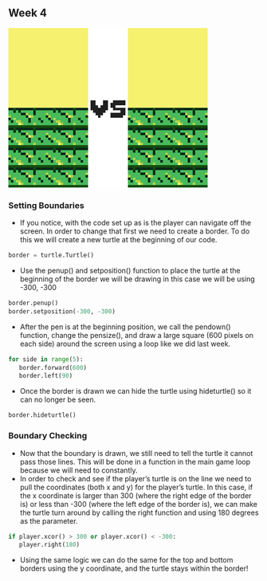 ## Week 4

![collision](../imgs/collision.gif)

### Setting Boundaries
* If you notice, with the code set up as is the player can navigate off the screen. In order to change that first we need to create a border. To do this we will create a new turtle at the beginning of our code.

 ```python
border = turtle.Turtle()
```

* Use the penup() and setposition() function to place the turtle at the beginning of the border we will be drawing in this case we will be using -300, -300

```python
border.penup()
border.setposition(-300, -300)
```

* After the pen is at the beginning position, we call the pendown() function, change the pensize(), and draw a large square (600 pixels on each side) around the screen using a loop like we did last week.

```python
for side in range(5):
   border.forward(600)
   border.left(90)
```

* Once the border is drawn we can hide the turtle using hideturtle() so it can no longer be seen.

```python
border.hideturtle()
```

### Boundary Checking
* Now that the boundary is drawn, we still need to tell the turtle it cannot pass those lines. This will be done in a function in the main game loop because we will need to constantly.
* In order to check and see if the player’s turtle is on the line we need to pull the coordinates (both x and y) for the player’s turtle. In this case, if the x coordinate is larger than 300 (where the right edge of the border is) or less than -300 (where the left edge of the border is), we can make the turtle turn around by calling the right function and using 180 degrees as the parameter.

```python
if player.xcor() > 300 or player.xcor() < -300:
   player.right(180)
```

* Using the same logic we can do the same for the top and bottom borders using the y coordinate, and the turtle stays within the border!

